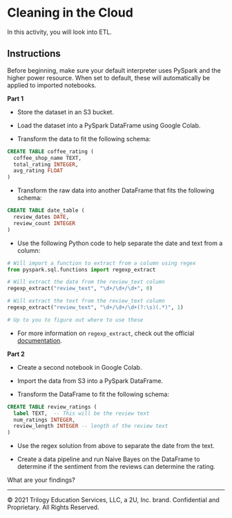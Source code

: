 # Cleaning in the Cloud

In this activity, you will look into ETL.

## Instructions

Before beginning, make sure your default interpreter uses PySpark and the higher power resource. When set to default, these will automatically be applied to imported notebooks.

**Part 1**

* Store the dataset in an S3 bucket.

* Load the dataset into a PySpark DataFrame using Google Colab.

* Transform the data to fit the following schema:

```sql
CREATE TABLE coffee_rating (
  coffee_shop_name TEXT,
  total_rating INTEGER,
  avg_rating FLOAT
)
```

* Transform the raw data into another DataFrame that fits the following schema:

```sql
CREATE TABLE date_table (
  review_dates DATE,
  review_count INTEGER
)
```

* Use the following Python code to help separate the date and text from a column:

```python
# Will import a function to extract from a column using regex
from pyspark.sql.functions import regexp_extract

# Will extract the date from the review_text column
regexp_extract("review_text", "\d+/\d+/\d+", 0)

# Will extract the text from the review_text column
regexp_extract("review_text", "\d+/\d+/\d+(?:\s)(.*)", 1)

# Up to you to figure out where to use these
```

* For more information on `regexp_extract`, check out the official [documentation](http://spark.apache.org/docs/2.2.0/api/python/pyspark.sql.html#pyspark.sql.functions.regexp_extract).

**Part 2**

* Create a second notebook in Google Colab.

* Import the data from S3 into a PySpark DataFrame.

* Transform the DataFrame to fit the following schema:

```sql
CREATE TABLE review_ratings (
  label TEXT,  -- This will be the review text
  num_ratings INTEGER,
  review_length INTEGER -- length of the review text
)
```

* Use the regex solution from above to separate the date from the text.

* Create a data pipeline and run Naive Bayes on the DataFrame to determine if the sentiment from the reviews can determine the rating.

What are your findings?

---

© 2021 Trilogy Education Services, LLC, a 2U, Inc. brand. Confidential and Proprietary. All Rights Reserved.
